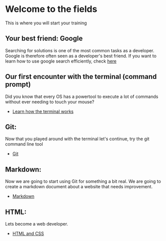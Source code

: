 # Welcome to the fields

This is where you will start your training

## Your best friend: **Google**

Searching for solutions is one of the most common tasks as a developer.
Google is therefore often seen as a developer's best friend.
If you want to learn how to use google search efficiently, check [here](./Extra-Info/How-To-Master-Google.md)

## Our first encounter with the terminal (command prompt)

Did you know that every OS has a powertool to execute a lot of commands without ever needing to touch your mouse?
 - [Learn how the terminal works](./Extra-Info/Learn-How-Terminal-Works.md)

 
## Git:

Now that you played around with the terminal let's continue, try the git command line tool 
 - [Git](./1.Git/)
 
## Markdown:

Now we are going to start using Git for something a bit real. We are going to create a markdown document about a website that needs improvement.

- [Markdown](./2.Markdown/)

## HTML:

Lets become a web developer.

- [HTML and CSS](./4.HTML-CSS/)